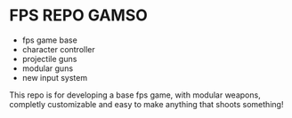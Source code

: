# FPS REPO GAMSO
- fps game base
- character controller
- projectile guns
- modular guns
- new input system

This repo is for developing a base fps game, with modular weapons, completly customizable and easy to make anything that shoots something!
